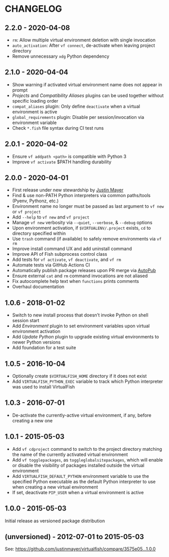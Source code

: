 CHANGELOG
=========

2.2.0 - 2020-04-08
------------------

* `rm`: Allow multiple virtual environment deletion with single invocation
* `auto_activation`: After `vf connect`, de-activate when leaving project directory
* Remove unnecessary `xdg` Python dependency

2.1.0 - 2020-04-04
------------------

* Show warning if activated virtual environment name does not appear in prompt
* *Projects* and *Compatibility Aliases* plugins can be used together without specific loading order
* `compat_aliases` plugin: Only define `deactivate` when a virtual environment is active
* `global_requirements` plugin: Disable per session/invocation via environment variable
* Check `*.fish` file syntax during CI test runs

2.0.1 - 2020-04-02
------------------

* Ensure `vf addpath <path>` is compatible with Python 3
* Improve `vf activate` $PATH handling durability

2.0.0 - 2020-04-01
------------------

* First release under new stewardship by [Justin Mayer](https://justinmayer.com/)
* Find & use non-PATH Python interpreters via common paths/tools (Pyenv, Pythonz, etc.)
* Environment name no longer must be passed as last argument to `vf new` or `vf project`
* Add `--help` to `vf new` and `vf project`
* Manage `vf new` verbosity via `--quiet`, `--verbose`, & `--debug` options
* Upon environment activation, if `$VIRTUALENV/.project` exists, `cd` to directory specified within
* Use `trash` command (if available) to safely remove environments via `vf rm`
* Improve install command UX and add uninstall command
* Improve API of Fish subprocess control class
* Add tests for `vf activate`, `vf deactivate`, and `vf rm`
* Automate tests via GitHub Actions CI
* Automatically publish package releases upon PR merge via [AutoPub](https://github.com/autopub/autopub)
* Ensure external `cat` and `rm` command invocations are not aliased
* Fix autocomplete help text when `functions` prints comments
* Overhaul documentation

1.0.6 - 2018-01-02
------------------

* Switch to new install process that doesn’t invoke Python on shell session start
* Add _Environment_ plugin to set environment variables upon virtual environment activation
* Add _Update Python_ plugin to upgrade existing virtual environments to newer Python versions
* Add foundation for a test suite

1.0.5 - 2016-10-04
------------------

* Optionally create `$VIRTUALFISH_HOME` directory if it does not exist
* Add `VIRTUALFISH_PYTHON_EXEC` variable to track which Python interpreter was used to install VirtualFish

1.0.3 - 2016-07-01
------------------

* De-activate the currently-active virtual environment, if any, before creating a new one

1.0.1 - 2015-05-03
------------------

* Add `vf cdproject` command to switch to the project directory matching the name of the currently activated virtual environment
* Add `vf togglepackages`, as `toggleglobalsitepackages`, which will enable or disable the visibility of packages installed outside the virtual environment
* Add `VIRTUALFISH_DEFAULT_PYTHON` environment variable to use the specified Python executable as the default Python interpreter to use when creating a new virtual environment
* If set, deactivate `PIP_USER` when a virtual environment is active

1.0.0 - 2015-05-03
------------------

Initial release as versioned package distribution

(unversioned) - 2012-07-01 to 2015-05-03
----------------------------------------

See: https://github.com/justinmayer/virtualfish/compare/3575e05...1.0.0
